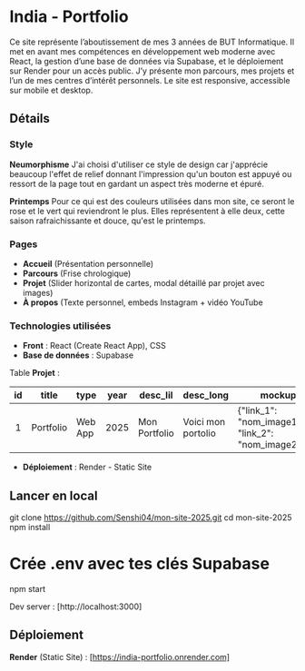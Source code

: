 # India - Portfolio

Ce site représente l’aboutissement de mes 3 années de BUT Informatique. Il met en avant mes compétences en développement web moderne avec React, la gestion d’une base de données via Supabase, et le déploiement sur Render pour un accès public.
J’y présente mon parcours, mes projets et l’un de mes centres d’intérêt personnels. Le site est responsive, accessible sur mobile et desktop.

## Détails

### Style

**Neumorphisme**
J'ai choisi d'utiliser ce style de design car j'apprécie beaucoup l'effet de relief donnant l'impression qu'un bouton est appuyé ou ressort de la page tout en gardant un aspect très moderne et épuré.

**Printemps**
Pour ce qui est des couleurs utilisées dans mon site, ce seront le rose et le vert qui reviendront le plus. Elles représentent à elle deux, cette saison rafraichissante et douce, qu'est le printemps.

### Pages

- **Accueil** (Présentation personnelle)
- **Parcours** (Frise chrologique)
- **Projet** (Slider horizontal de cartes, modal détaillé par projet avec images)
- **À propos** (Texte personnel, embeds Instagram + vidéo YouTube

### Technologies utilisées 

- **Front** : React (Create React App), CSS
- **Base de données** : Supabase

Table **Projet** : 

| id | title     | type    | year | desc_lil      | desc_long          | mockups                                                  |
|:--:|-----------|---------|------|---------------|--------------------|----------------------------------------------------------|
| 1  | Portfolio | Web App | 2025 | Mon Portfolio | Voici mon portolio | {"link_1": "nom_image1.png", "link_2": "nom_image2.png"} |

- **Déploiement** : Render - Static Site


## Lancer en local

git clone https://github.com/Senshi04/mon-site-2025.git
cd mon-site-2025
npm install
# Crée .env avec tes clés Supabase
npm start

Dev server : [http://localhost:3000]

## Déploiement 

**Render** (Static Site) : [https://india-portfolio.onrender.com]
